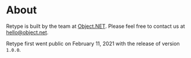# About

Retype is built by the team at [Object.NET](https://object.net). Please feel free to contact us at [hello@object.net](mailto:hello@object.net).

Retype first went public on February 11, 2021 with the release of version `1.0.0`.